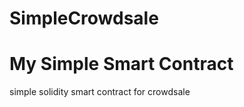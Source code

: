 # SimpleCrowdsale
<h1>My Simple Smart Contract</h1>
<p>simple solidity smart contract for crowdsale</p>


